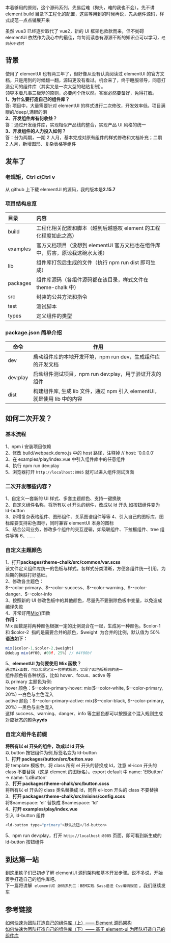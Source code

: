 本着够用的原则，这个源码系列，先易后难（狗头，难的我也不会）。先不讲 element build 目录下工程化的配置，这些等用到的时候再说，先从组件源码，样式规范一点点铺展开来

虽然 vue3 已经逐步取代了 vue2，新的 UI 框架也款款而来，但不妨碍 elementUI 依然作为我心中的最佳，每每阅读总有源源不断的知识点可以学习，`经典永不过时`

## 背景

使用了 elementUI 也有两三年了，但好像从没有认真阅读过 elementUI 的官方文档，只是用到的时候翻一翻，源码更没有看过。机会来了，终于睡服领导，同意打造公司的组件库（其实又是一次大型的粘贴复制）。  
领导本着凡事三板斧的原则，必要问个所以然。答案必然要备好，免得打脸。  
**1、为什么要打造自己的组件库？**  
答: 项目中，大量需要针对 elementUI 的样式进行二次修改，开发效率低。项目满眼的/deep/,满眼的泪  
**2、开发组件库有何收益？**  
答：通过开发组件库，实现相似产品线的整合，实现产品 UI 风格的统一  
**3、开发组件的人力投入如何？**  
答：分为两期，一期 2 人月，基本完成对原有组件的样式修改和文档补充；二期 2 人月，新增图形、复杂表格等组件

## 发车了

### 老规矩，Ctrl c\Ctrl v

从 github 上下载 elementUI 的源码，我的版本是**2.15.7**

### 项目结构总览

| 目录     | 内容                                                                          |
| :------- | :---------------------------------------------------------------------------- |
| build    | 工程化相关配置和脚本（越到后越感叹 element 的工程化程度如此之高）             |
| examples | 官方文档项目（没想到 elementUI 官方文档也在组件库中，厉害，原谅我这碗水太浅） |
| lib      | 组件库打包后生成的文件（执行 npm run dist 即可生成）                          |
| packages | 组件库源码（各组件源码都在该目录，样式文件在 theme-chalk 中）                 |
| src      | 封装的公共方法和指令                                                          |
| test     | 测试脚本                                                                      |
| types    | 定义组件的类型                                                                |

### package.json 简单介绍

| 命令     | 作用                                                                      |
| -------- | ------------------------------------------------------------------------- |
| dev      | 启动组件库的本地开发环境，npm run dev，生成组件库的开发文档               |
| dev:play | 启动组件测试项目，npm run dev:play，用于验证开发的组件                    |
| dist     | 构建组件库, 生成 lib 文件，通过 npm 引入 elementUI，就是使用 lib 中的内容 |

## 如何二次开发？

### 基本流程

1、npm i 安装项目依赖  
2、修改 build/webpack.demo.js 中的 host 路径，注释掉 // host: '0.0.0.0'  
3、在 examples/play/index.vue 中引入组件库中的任意组件  
4、执行 npm run dev:play  
5、浏览器打开 `http://localhost:8085` 就可以进入组件测试页面

### 二次开发哪些内容？

1、自定义一套新的 UI 样式、多套主题颜色、支持一键换肤  
2、自定义组件名称，将所有以 el 开头的组件，改成以 ld 开头,如按钮组件变为 ld-button  
3、新增复杂表格组件、图形组件、关系图谱组件等等
4、引入自己的图标库，图标库要支持彩色图标，同时兼容 elementUI 本身的图标  
5、结合公司业务，修改多个组件的交互逻辑，如级联组件、下拉框组件、tree 组件等等
6、……

### 自定义主题颜色

1、打开**packages/theme-chalk/src/common/var.scss**  
该文件定义组件库统一的色板与样式。各样式分类清晰，方便各组件统一引用，为后期的换肤打好基础。  
2、修改各主题色：  
\$--color-primary、\$--color-success、\$--color-warning、\$--color-danger、\$--color-info  
3、按照新的 UI 修改色板中的其他颜色，尽量先不要删除色板中变量，以免造成编译失败  
4、非常好用[Mix()](https://www.cnblogs.com/qjuly/p/9125219.html)函数  
**作用：**  
Mix 函数是将两种颜色根据一定的比例混合在一起，生成另一种颜色。\$color-1 和 \$color-2  指的是需要合并的颜色，\$weight  为合并的比例，默认值为 50%  
**语法如下：**

```js
mix($color-1,$color-2,$weight)
@debug mix(#f00, #00f, 25%) // #4f00bf
```

5、**elementUI 为何要使用 Mix 函数？**  
`通过Mix函数，可以实现定义一套样式规则，实现了UI色板规则的统一`  
组件颜色有各种状态，比如 hover、focus、active 等  
以 primary 主题色为例:  
hover 颜色：\$--color-primary-hover: mix(\$--color-white, \$--color-primary, 20%) --白色与主色混入  
active 颜色：\$--color-primary-active: mix(\$--color-black, \$--color-primary, 20%) --黑色与主色混入  
这样 success、warning、danger、info 等主题色都可以按照这个混入规则生成对应状态的颜色**yyds**

### 自定义组件名前缀

**将所有以 el 开头的组件，改成以 ld 开头**  
以 button 按钮组件为例,标签名变为 ld-button  
1、**打开 packages/button/src/button.vue**  
将 template 模板中，将 class 所有 el 开头的替换成 ld，注意 el-icon 开头的 class 不要替换（这是 element 的图标名）。export default 中 name: 'ElButton' → name: 'LdButton'  
2、**打开 packages/theme-chalk/src/button.scss**  
将所有以 el 开头的 class 类名替换成 ld，同样 el-icon 开头的 class 不要替换  
3、**打开 packages/theme-chalk/src/mixins/config.scss**  
将\$namespace: 'el' 替换成 \$namespace: 'ld'  
4、**打开 examples/play/index.vue**  
引入 ld-button 组件

```js
<ld-button type="primary">默认按钮</ld-button>
```

5、npm run dev:play，打开 `http://localhost:8085` 页面，即可看到新生成的 ld-button 按钮组件

## 到达第一站

到这里铁子们已初步了解 elementUI 源码架构和基本开发步骤。说不多说，开始着手打造自己的组件库吧。  
下一篇将讲解  `elementUI 源码系列二：BEM实现 Sass语法 Css编码规范` ，我们继续发车

## 参考链接

[如何快速为团队打造自己的组件库（上）—— Element 源码架构](https://juejin.cn/post/6935977815342841892#heading-42)  
[如何快速为团队打造自己的组件库（下）—— 基于 element-ui 为团队打造自己的组件库](https://juejin.cn/post/6937449598143168549)
